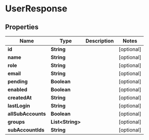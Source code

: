 

# UserResponse


## Properties

| Name | Type | Description | Notes |
|------------ | ------------- | ------------- | -------------|
|**id** | **String** |  |  [optional] |
|**name** | **String** |  |  [optional] |
|**role** | **String** |  |  [optional] |
|**email** | **String** |  |  [optional] |
|**pending** | **Boolean** |  |  [optional] |
|**enabled** | **Boolean** |  |  [optional] |
|**createdAt** | **String** |  |  [optional] |
|**lastLogin** | **String** |  |  [optional] |
|**allSubAccounts** | **Boolean** |  |  [optional] |
|**groups** | **List&lt;String&gt;** |  |  [optional] |
|**subAccountIds** | **String** |  |  [optional] |




